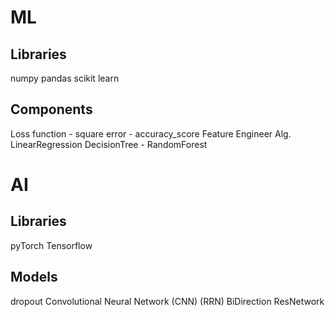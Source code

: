 # ML
## Libraries
numpy
pandas
scikit learn

## Components
Loss function
    - square error
    - accuracy_score
Feature Engineer
Alg.
    LinearRegression
    DecisionTree
        - RandomForest

# AI
## Libraries
pyTorch
Tensorflow


## Models
dropout
Convolutional Neural Network (CNN)
(RRN)
BiDirection
ResNetwork
